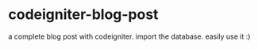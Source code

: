 # codeigniter-blog-post
a complete blog post with codeigniter.
import the database.
easily use it :)
